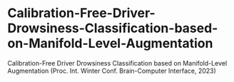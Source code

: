 # Calibration-Free-Driver-Drowsiness-Classification-based-on-Manifold-Level-Augmentation
Calibration-Free Driver Drowsiness Classification based on Manifold-Level Augmentation (Proc. Int. Winter Conf.  Brain-Computer Interface, 2023)
